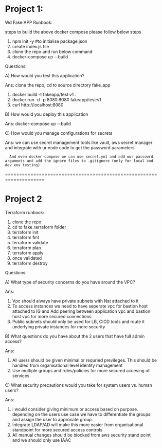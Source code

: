 Project 1:
==========

Wd Fake APP Runbook:

steps to build the above docker compose please follow below steps

1) npm init -y #to initialise package.json
2) create index.js file
3) clone the repo and run below command
4) docker-compose up --build

Questions:

A) How would you test this application?

Ans: clone the repo, cd to source directory fake_app

1) docker build -t fakeapp/test:v1 .
2) docker run -d -p 8080:8080 fakeapp/test:v1
3) curl http://localhost:8080

B) How would you deploy this application

Ans: docker-compose up --build

C) How would you manage configurations for secrets

Ans: we can use secret management tools like vault, aws secret manager and integrate with ur node code to get the password parameters. 

      And even docker-compose we can use secret.yml and add our passowrd arguments and add the ignore files to .gitignore (only for local and dev env testing)

====================================================================

Project 2
=========

Terraform runbook:

1) clone the repo
2) cd to fake_terraform folder
3) terraform init
4) terraform fmt
5) terraform validate
6) terraform plan
7) terraform apply
8) once validated
9) terraform destroy

Questions:


A) What type of security concerns do you have around the VPC?

Ans:
   1) Vpc should always have private subnets with Nat attached to it
   2) To access instances we need to have seperate vpc for bastion host attached to IG and Add peering between application vpc and bastion host vpc for           more secured connections
   3) Public subnets should only be used for LB, CICD tools and route it underlying private instances for more security

B) What questions do you have about the 2 users that have full admin access?

Ans: 
   1) All users should be given minimal or requried previleges. This should be handled from organisational level identity management
   2) Use multiple groups and roles/policies for more secured accesing of services.
     
C) What security precautions would you take for system users vs. human users?

Ans: 
   1) I would consider giving minimum or access based on purpose. depending on the users use case we have to differentiate the groups and assign the user to approriate group.
   2) Integrate LDAP/AD will make this more easier from organisational standpoint for more secured access controls
   3) All manual changes should be blocked from aws security stand point and we should only use IAAC
